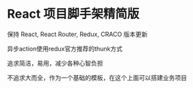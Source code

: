# React 项目脚手架精简版
保持 React, React Router, Redux, CRACO 版本更新

异步action使用redux官方推荐的thunk方式

追求简洁，易用，减少各种心智负担

不追求大而全，作为一个基础的模板，在这个上面可以搭建业务项目
